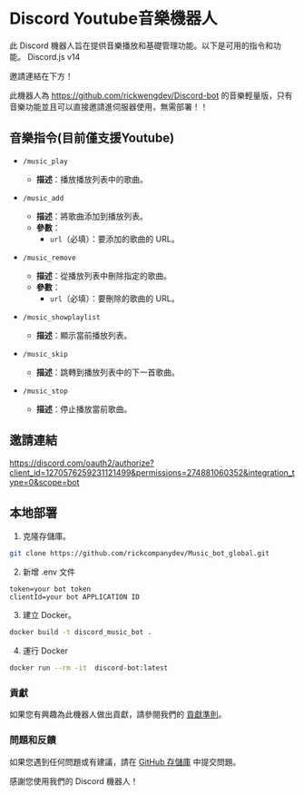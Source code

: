 # Discord Youtube音樂機器人

此 Discord 機器人旨在提供音樂播放和基礎管理功能。以下是可用的指令和功能。
Discord.js v14

邀請連結在下方！

此機器人為 https://github.com/rickwengdev/Discord-bot 的音樂輕量版，只有音樂功能並且可以直接邀請進伺服器使用，無需部署！！

## 音樂指令(目前僅支援Youtube)

- `/music_play`
  - **描述**：播放播放列表中的歌曲。

- `/music_add`
  - **描述**：將歌曲添加到播放列表。
  - **參數**：
    - `url`（必填）：要添加的歌曲的 URL。

- `/music_remove`
  - **描述**：從播放列表中刪除指定的歌曲。
  - **參數**：
    - `url`（必填）：要刪除的歌曲的 URL。

- `/music_showplaylist`
  - **描述**：顯示當前播放列表。

- `/music_skip`
  - **描述**：跳轉到播放列表中的下一首歌曲。

- `/music_stop`
  - **描述**：停止播放當前歌曲。

## 邀請連結

https://discord.com/oauth2/authorize?client_id=1270576259231121499&permissions=274881060352&integration_type=0&scope=bot

## 本地部署

1. 克隆存儲庫。

  ```bash
  git clone https://github.com/rickcompanydev/Music_bot_global.git
  ```
2. 新增 .env 文件

  ```.env
  token=your bot token
  clientId=your bot APPLICATION ID
  ```
3. 建立 Docker。

  ```bash
  docker build -t discord_music_bot .
  ```
4. 運行 Docker
  
  ```bash
  docker run --rm -it  discord-bot:latest
  ```


### 貢獻

如果您有興趣為此機器人做出貢獻，請參閱我們的 [貢獻準則](https://github.com/rickcompanydev/Music_bot_global/blob/master/CONTRIBUTING.md)。

### 問題和反饋

如果您遇到任何問題或有建議，請在 [GitHub 存儲庫](https://github.com/rickcompanydev/Music_bot_global) 中提交問題。

感謝您使用我們的 Discord 機器人！